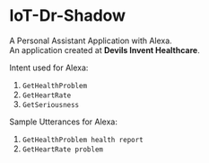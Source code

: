 # IoT-Dr-Shadow
A Personal Assistant Application with Alexa.  
An application created at <b>Devils Invent Healthcare</b>.   


Intent used for Alexa:  
1. `GetHealthProblem`  
2. `GetHeartRate`  
3. `GetSeriousness`  

Sample Utterances for Alexa:  
1. `GetHealthProblem health report`  
2. `GetHeartRate problem`
